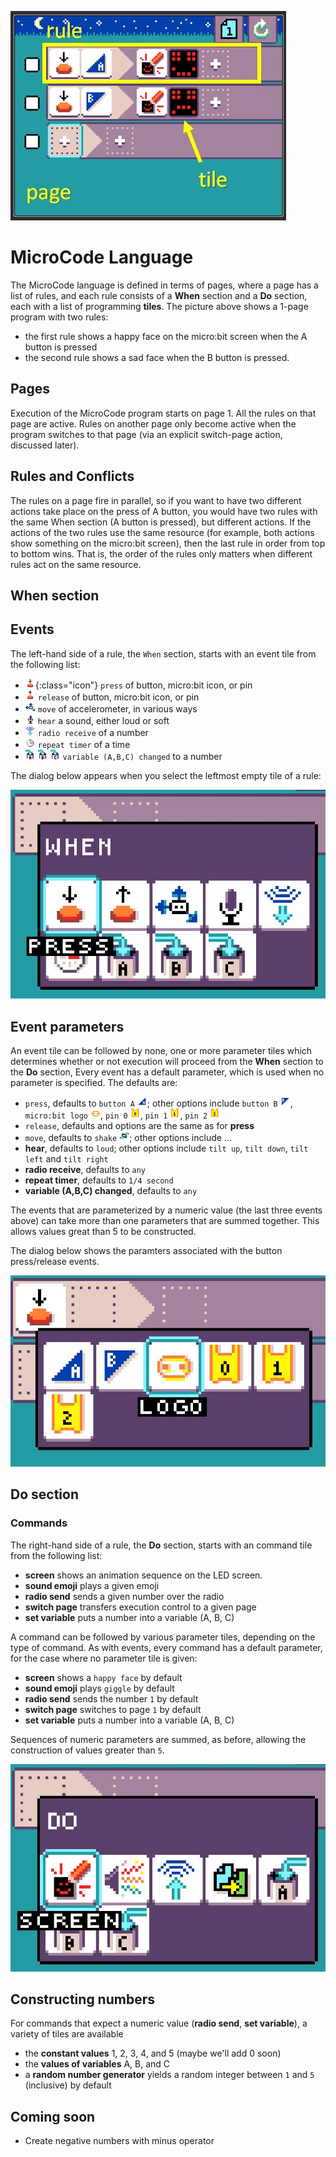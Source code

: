 ![Smiley Button MicroCode program](./images/rule.jpg)

# MicroCode Language

The MicroCode language is defined in terms of pages, where a page has a list of rules,
and each rule consists of a **When** section and a **Do** section, each with a list of programming
**tiles**. The picture above shows a 1-page program with two rules:

-   the first rule shows a happy face on the micro:bit screen when the A button is pressed
-   the second rule shows a sad face when the B button is pressed.

## Pages

Execution of the MicroCode program starts on page 1. All the rules on that page are active.
Rules on another page only become active when the program switches to that page
(via an explicit switch-page action, discussed later).

## Rules and Conflicts

The rules on a page fire in parallel, so if you want to have two different actions take place
on the press of A button, you would have two rules with the same When section (A button is pressed),
but different actions. If the actions of the two rules use the same resource (for example, both actions
show something on the micro:bit screen), then the last rule in order from top to bottom wins. That is,
the order of the rules only matters when different rules act on the same resource.

## When section

## Events

The left-hand side of a rule, the `When` section, starts with an
event tile from the following list:

-   ![press image](./images/generated/icon_S2.png){:class="icon"} `press` of button, micro:bit icon, or pin
-   ![release image](./images/generated/icon_S2B.png) `release` of button, micro:bit icon, or pin
-   ![press image](./images/generated/icon_S3.png) `move` of accelerometer, in various ways
-   ![press image](./images/generated/icon_S8.png) `hear` a sound, either loud or soft
-   ![press image](./images/generated/icon_S7.png) `radio receive` of a number
-   ![press image](./images/generated/icon_S4.png) `repeat timer` of a time
-   ![press image](./images/generated/icon_S9A.png) ![press image](./images/generated/icon_S9B.png) ![press image](./images/generated/icon_S9C.png) `variable (A,B,C) changed` to a number

The dialog below appears when you select the leftmost empty tile of a rule:

![event tiles in when section](./images/whenDialog.jpg)

## Event parameters

An event tile can be followed by none, one or more parameter tiles which determines whether or not execution will proceed from the **When** section to the **Do** section, Every event has a default parameter, which is used when no parameter is specified. The defaults are:

-   `press`, defaults to `button A` ![press image](./images/generated/icon_F3.png); other options include `button B` ![press image](./images/generated/icon_F4.png), `micro:bit logo` ![press image](./images/generated/icon_F7.png), `pin 0` ![press image](./images/generated/icon_F0.png), `pin 1` ![press image](./images/generated/icon_F1.png), `pin 2` ![press image](./images/generated/icon_F2.png)
-   `release`, defaults and options are the same as for **press**
-   `move`, defaults to `shake` ![press image](./images/generated/icon_F17_shake.png); other options include ...
-   **hear**, defaults to `loud`; other options include `tilt up`, `tilt down`, `tilt left` and `tilt right`
-   **radio receive**, defaults to `any`
-   **repeat timer**, defaults to `1/4 second`
-   **variable (A,B,C) changed**, defaults to `any`

The events that are parameterized by a numeric value (the last three events above) can take more than one parameters that are summed together. This allows values great than 5 to be constructed.

The dialog below shows the paramters associated with the button press/release events.

![parameters for press/release event](./images/eventParameterDialog.jpg)

## Do section

### Commands

The right-hand side of a rule, the **Do** section, starts with an
command tile from the following list:

-   **screen** shows an animation sequence on the LED screen.
-   **sound emoji** plays a given emoji
-   **radio send** sends a given number over the radio
-   **switch page** transfers execution control to a given page
-   **set variable** puts a number into a variable (A, B, C)

A command can be followed by various parameter tiles, depending on the type
of command. As with events, every command has a default parameter, for the
case where no parameter tile is given:

-   **screen** shows a `happy face` by default
-   **sound emoji** plays `giggle` by default
-   **radio send** sends the number `1` by default
-   **switch page** switches to page `1` by default
-   **set variable** puts a number into a variable (A, B, C)

Sequences of numeric parameters are summed, as before, allowing the construction of values greater than `5`.

![command tiles in do section](./images/doDialog.jpg)

## Constructing numbers

For commands that expect a numeric value (**radio send**, **set variable**), a variety of tiles are available

-   the **constant values** 1, 2, 3, 4, and 5 (maybe we'll add 0 soon)
-   the **values of variables** A, B, and C
-   a **random number generator** yields a random integer between `1` and `5` (inclusive) by default

## Coming soon

-   Create negative numbers with minus operator
